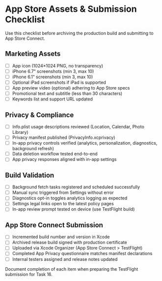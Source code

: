 # App Store Assets & Submission Checklist

Use this checklist before archiving the production build and submitting to App Store Connect.

## Marketing Assets
- [ ] App icon (1024×1024 PNG, no transparency)
- [ ] iPhone 6.7" screenshots (min 3, max 10)
- [ ] iPhone 6.1" screenshots (min 3, max 10)
- [ ] Optional iPad screenshots if iPad is supported
- [ ] App preview video (optional) adhering to App Store specs
- [ ] Promotional text and subtitle (less than 30 characters)
- [ ] Keywords list and support URL updated

## Privacy & Compliance
- [ ] Info.plist usage descriptions reviewed (Location, Calendar, Photo Library)
- [ ] Privacy manifest published (PrivacyInfo.xcprivacy)
- [ ] In-app privacy controls verified (analytics, personalization, diagnostics, background refresh)
- [ ] Data deletion workflow tested end-to-end
- [ ] App privacy responses aligned with in-app settings

## Build Validation
- [ ] Background fetch tasks registered and scheduled successfully
- [ ] Manual sync triggered from Settings without error
- [ ] Diagnostics opt-in toggles analytics logging as expected
- [ ] Settings legal links open to the latest policy pages
- [ ] In-app review prompt tested on device (use TestFlight build)

## App Store Connect Submission
- [ ] Incremented build number and version in Xcode
- [ ] Archived release build signed with production certificate
- [ ] Uploaded via Xcode Organizer (App Store Connect > TestFlight)
- [ ] Completed App Privacy questionnaire matches manifest declarations
- [ ] Internal testers assigned and release notes updated

Document completion of each item when preparing the TestFlight submission for Task 16.
